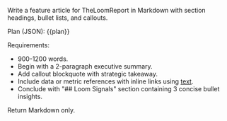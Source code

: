 Write a feature article for TheLoomReport in Markdown with section headings, bullet lists, and callouts.

Plan (JSON):
{{plan}}

Requirements:
- 900-1200 words.
- Begin with a 2-paragraph executive summary.
- Add callout blockquote with strategic takeaway.
- Include data or metric references with inline links using [text](url).
- Conclude with "## Loom Signals" section containing 3 concise bullet insights.

Return Markdown only.
